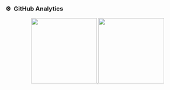 ### ⚙️ &nbsp;GitHub Analytics

<p align="center">
<a href="https://github.com/sebastiensiddi">
  <img height="180em" src="https://github-readme-stats-eight-theta.vercel.app/api?username=sebastiensiddi&show_icons=true&theme=algolia&include_all_commits=true&count_private=true"/>
  <img height="180em" src="https://github-readme-stats-eight-theta.vercel.app/api/top-langs/?username=sebastiensiddi&layout=compact&langs_count=8&theme=algolia"/>
</a>
</p>
